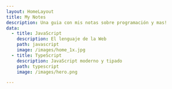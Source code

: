 ```yaml
---
layout: HomeLayout
title: My Notes
description: Una guia con mis notas sobre programación y mas!
data:
  - title: JavaScript
    description: El lenguaje de la Web
    path: javascript
    image: /images/home_1x.jpg
  - title: TypeScript
    description: JavaScript moderno y tipado
    path: typescript
    image: /images/hero.png

---
```

